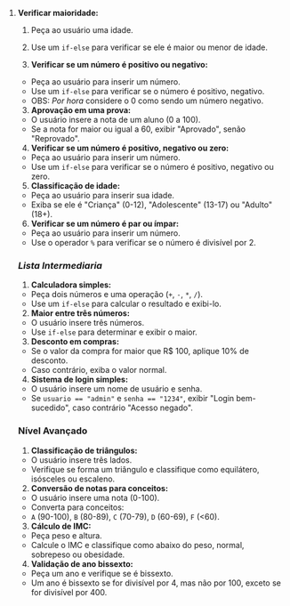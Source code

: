 1. **Verificar maioridade:**
    1. Peça ao usuário uma idade.
    2. Use um `if-else` para verificar se ele é maior ou menor de idade.

    2. **Verificar se um número é positivo ou negativo:**
    - Peça ao usuário para inserir um número.
    - Use um `if-else` para verificar se o número é positivo, negativo.
    - OBS: *Por hora* considere o 0 como sendo um número negativo.

    3. **Aprovação em uma prova:**
    - O usuário insere a nota de um aluno (0 a 100).
    - Se a nota for maior ou igual a 60, exibir "Aprovado", senão "Reprovado".

    4. **Verificar se um número é positivo, negativo ou zero:**
    - Peça ao usuário para inserir um número.
    - Use um `if-else` para verificar se o número é positivo, negativo ou zero.

    5. **Classificação de idade:**
    - Peça ao usuário para inserir sua idade.
    - Exiba se ele é "Criança" (0-12), "Adolescente" (13-17) ou "Adulto" (18+).

    6. **Verificar se um número é par ou ímpar:**
    - Peça ao usuário para inserir um número.
    - Use o operador `%` para verificar se o número é divisível por 2.

    ### ***Lista Intermediaria***

    1. **Calculadora simples:**
    - Peça dois números e uma operação (`+`, `-`, `*`, `/`).
    - Use um `if-else` para calcular o resultado e exibi-lo.

    2. **Maior entre três números:**
    - O usuário insere três números.
    - Use `if-else` para determinar e exibir o maior.

    3. **Desconto em compras:**
    - Se o valor da compra for maior que R$ 100, aplique 10% de desconto.
    - Caso contrário, exiba o valor normal.
    
    4. **Sistema de login simples:**
    - O usuário insere um nome de usuário e senha.
    - Se `usuario == "admin"` e `senha == "1234"`, exibir "Login bem-sucedido", caso contrário "Acesso negado".

    ### **Nível Avançado**

    1. **Classificação de triângulos:**
    - O usuário insere três lados.
    - Verifique se forma um triângulo e classifique como equilátero, isósceles ou escaleno.

    2. **Conversão de notas para conceitos:**
    - O usuário insere uma nota (0-100).
    - Converta para conceitos:
    - `A` (90-100), `B` (80-89), `C` (70-79), `D` (60-69), `F` (<60).

    3. **Cálculo de IMC:**
    - Peça peso e altura.
    - Calcule o IMC e classifique como abaixo do peso, normal, sobrepeso ou obesidade.

    4. **Validação de ano bissexto:**
    - Peça um ano e verifique se é bissexto.
    - Um ano é bissexto se for divisível por 4, mas não por 100, exceto se for divisível por 400.